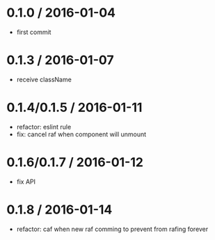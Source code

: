 0.1.0 / 2016-01-04
=====================
* first commit

0.1.3 / 2016-01-07
=====================
* receive className

0.1.4/0.1.5 / 2016-01-11
=====================
* refactor: eslint rule
* fix: cancel raf when component will unmount

0.1.6/0.1.7 / 2016-01-12
=====================
* fix API

0.1.8 / 2016-01-14
=====================
* refactor: caf when new raf comming to prevent from rafing forever 
